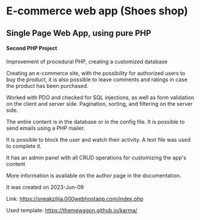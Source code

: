 # E-commerce web app (Shoes shop)

## Single Page Web App, using pure PHP


#### Second PHP Project
Improvement of procedural PHP, creating a customized database

Creating an e-commerce site, with the possibility for authorized users to buy the product, it is also possible to leave comments and ratings in case the product has been purchased.

Worked with PDO and checked for SQL injections, as well as form validation on the client and server side. Pagination, sorting, and filtering on the server side.

The entire content is in the database or in the config file. It is possible to send emails using a PHP mailer.

It is possible to block the user and watch their activity. A text file was used to complete it.

It has an admin panel with all CRUD operations for customizing the app's content

More information is available on the author page in the documentation.

It was created on 2023-Jun-09

Link: https://sneakzilija.000webhostapp.com/index.php

Used template: https://themewagon.github.io/karma/
